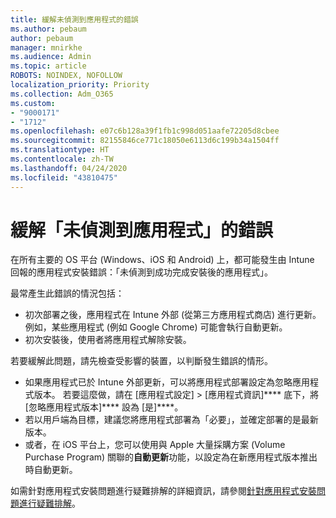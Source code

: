 ```yaml
---
title: 緩解未偵測到應用程式的錯誤
ms.author: pebaum
author: pebaum
manager: mnirkhe
ms.audience: Admin
ms.topic: article
ROBOTS: NOINDEX, NOFOLLOW
localization_priority: Priority
ms.collection: Adm_O365
ms.custom:
- "9000171"
- "1712"
ms.openlocfilehash: e07c6b128a39f1fb1c998d051aafe72205d8cbee
ms.sourcegitcommit: 82155846ce771c18050e6113d6c199b34a1504ff
ms.translationtype: HT
ms.contentlocale: zh-TW
ms.lasthandoff: 04/24/2020
ms.locfileid: "43810475"
---
```

# <a name="mitigate-the-application-was-not-detected-error"></a>緩解「未偵測到應用程式」的錯誤

在所有主要的 OS 平台 (Windows、iOS 和 Android) 上，都可能發生由 Intune 回報的應用程式安裝錯誤：「未偵測到成功完成安裝後的應用程式」。

最常產生此錯誤的情況包括：

- 初次部署之後，應用程式在 Intune 外部 (從第三方應用程式商店) 進行更新。 例如，某些應用程式 (例如 Google Chrome) 可能會執行自動更新。
- 初次安裝後，使用者將應用程式解除安裝。

若要緩解此問題，請先檢查受影響的裝置，以判斷發生錯誤的情形。

- 如果應用程式已於 Intune 外部更新，可以將應用程式部署設定為忽略應用程式版本。 若要這麼做，請在 [應用程式設定] > [應用程式資訊]**** 底下，將 [忽略應用程式版本]**** 設為 [是]****。
- 若以用戶端為目標，建議您將應用程式部署為「必要」，並確定部署的是最新版本。
- 或者，在 iOS 平台上，您可以使用與 Apple 大量採購方案 (Volume Purchase Program) 關聯的**自動更新**功能，以設定為在新應用程式版本推出時自動更新。

如需針對應用程式安裝問題進行疑難排解的詳細資訊，請參閱[針對應用程式安裝問題進行疑難排解](https://docs.microsoft.com/intune/troubleshoot-app-install)。
